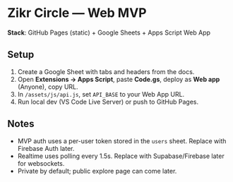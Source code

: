 # Zikr Circle — Web MVP


**Stack**: GitHub Pages (static) + Google Sheets + Apps Script Web App


## Setup
1. Create a Google Sheet with tabs and headers from the docs.
2. Open **Extensions → Apps Script**, paste **Code.gs**, deploy as **Web app** (Anyone), copy URL.
3. In `/assets/js/api.js`, set `API_BASE` to your Web App URL.
4. Run local dev (VS Code Live Server) or push to GitHub Pages.


## Notes
- MVP auth uses a per-user token stored in the `users` sheet. Replace with Firebase Auth later.
- Realtime uses polling every 1.5s. Replace with Supabase/Firebase later for websockets.
- Private by default; public explore page can come later.